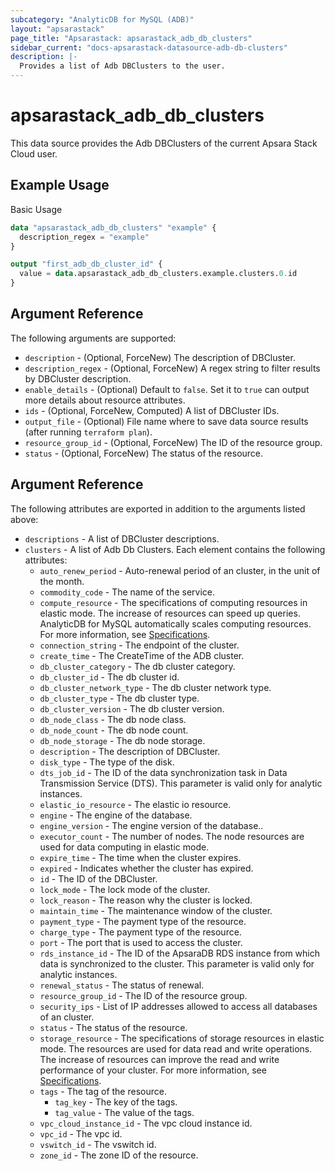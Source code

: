 ```yaml
---
subcategory: "AnalyticDB for MySQL (ADB)"
layout: "apsarastack"
page_title: "Apsarastack: apsarastack_adb_db_clusters"
sidebar_current: "docs-apsarastack-datasource-adb-db-clusters"
description: |-
  Provides a list of Adb DBClusters to the user.
---
```


# apsarastack\_adb\_db\_clusters

This data source provides the Adb DBClusters of the current Apsara Stack Cloud user.

## Example Usage

Basic Usage

```terraform
data "apsarastack_adb_db_clusters" "example" {
  description_regex = "example"
}

output "first_adb_db_cluster_id" {
  value = data.apsarastack_adb_db_clusters.example.clusters.0.id
}
```

## Argument Reference

The following arguments are supported:

* `description` - (Optional, ForceNew) The description of DBCluster.
* `description_regex` - (Optional, ForceNew) A regex string to filter results by DBCluster description.
* `enable_details` - (Optional) Default to `false`. Set it to `true` can output more details about resource attributes.
* `ids` - (Optional, ForceNew, Computed)  A list of DBCluster IDs.
* `output_file` - (Optional) File name where to save data source results (after running `terraform plan`).
* `resource_group_id` - (Optional, ForceNew) The ID of the resource group.
* `status` - (Optional, ForceNew) The status of the resource.

## Argument Reference

The following attributes are exported in addition to the arguments listed above:

* `descriptions` - A list of DBCluster descriptions.
* `clusters` - A list of Adb Db Clusters. Each element contains the following attributes:
	* `auto_renew_period` - Auto-renewal period of an cluster, in the unit of the month.
	* `commodity_code` - The name of the service.
	* `compute_resource` - The specifications of computing resources in elastic mode. The increase of resources can speed up queries. AnalyticDB for MySQL automatically scales computing resources. For more information, see [Specifications](https://www.alibabacloud.com/help/en/doc-detail/144851.htm).
	* `connection_string` - The endpoint of the cluster.
	* `create_time` - The CreateTime of the ADB cluster.
	* `db_cluster_category` - The db cluster category.
	* `db_cluster_id` - The db cluster id.
	* `db_cluster_network_type` - The db cluster network type.
	* `db_cluster_type` - The db cluster type.
	* `db_cluster_version` - The db cluster version.
	* `db_node_class` - The db node class.
	* `db_node_count` - The db node count.
	* `db_node_storage` - The db node storage.
	* `description` - The description of DBCluster.
	* `disk_type` - The type of the disk.
	* `dts_job_id` - The ID of the data synchronization task in Data Transmission Service (DTS). This parameter is valid only for analytic instances.
	* `elastic_io_resource` - The elastic io resource.
	* `engine` - The engine of the database.
	* `engine_version` - The engine version of the database..
	* `executor_count` - The number of nodes. The node resources are used for data computing in elastic mode.
	* `expire_time` - The time when the cluster expires.
	* `expired` - Indicates whether the cluster has expired.
	* `id` - The ID of the DBCluster.
	* `lock_mode` - The lock mode of the cluster.
	* `lock_reason` - The reason why the cluster is locked.
	* `maintain_time` - The maintenance window of the cluster.
	* `payment_type` - The payment type of the resource.
	* `charge_type` - The payment type of the resource.
	* `port` - The port that is used to access the cluster.
	* `rds_instance_id` - The ID of the ApsaraDB RDS instance from which data is synchronized to the cluster. This parameter is valid only for analytic instances.
	* `renewal_status` - The status of renewal.
	* `resource_group_id` - The ID of the resource group.
	* `security_ips` - List of IP addresses allowed to access all databases of an cluster.
	* `status` - The status of the resource.
	* `storage_resource` - The specifications of storage resources in elastic mode. The resources are used for data read and write operations. The increase of resources can improve the read and write performance of your cluster. For more information, see [Specifications](https://www.alibabacloud.com/help/en/doc-detail/144851.htm).
	* `tags` - The tag of the resource.
		* `tag_key` - The key of the tags.
		* `tag_value` - The value of the tags.
	* `vpc_cloud_instance_id` - The vpc cloud instance id.
	* `vpc_id` - The vpc id.
	* `vswitch_id` - The vswitch id.
	* `zone_id` - The zone ID  of the resource.
